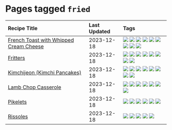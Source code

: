 # Pages tagged `fried`

|Recipe Title|Last Updated|Tags
|:---|:---|:---|
|[French Toast with Whipped Cream Cheese](../recipes/frenchtoastwhippedcreamcheese.md)|2023-12-18|[![](https://img.shields.io/badge/tag-amazing-c6d429)](../tags/amazing.md) [![](https://img.shields.io/badge/tag-breakfast-9d5b24)](../tags/breakfast.md) [![](https://img.shields.io/badge/tag-dairy-10cdd6)](../tags/dairy.md) [![](https://img.shields.io/badge/tag-dessert-1754e4)](../tags/dessert.md) [![](https://img.shields.io/badge/tag-fried-d4602a)](../tags/fried.md) [![](https://img.shields.io/badge/tag-large_quantity-acaf3f)](../tags/large_quantity.md) [![](https://img.shields.io/badge/tag-messy-da139a)](../tags/messy.md) [![](https://img.shields.io/badge/tag-mine-32613c)](../tags/mine.md) [![](https://img.shields.io/badge/tag-vegetarian-bb15fd)](../tags/vegetarian.md)|
|[Fritters](../recipes/fritters.md)|2023-12-18|[![](https://img.shields.io/badge/tag-chicken-cb29b)](../tags/chicken.md) [![](https://img.shields.io/badge/tag-dairy-10cdd6)](../tags/dairy.md) [![](https://img.shields.io/badge/tag-family-9fef19)](../tags/family.md) [![](https://img.shields.io/badge/tag-fried-d4602a)](../tags/fried.md) [![](https://img.shields.io/badge/tag-ham-8ce73b)](../tags/ham.md) [![](https://img.shields.io/badge/tag-lamb-8344b1)](../tags/lamb.md) [![](https://img.shields.io/badge/tag-leftovers-3a4f8e)](../tags/leftovers.md) [![](https://img.shields.io/badge/tag-vegetables-91514)](../tags/vegetables.md)|
|[Kimchijeon (Kimchi Pancakes)](../recipes/kimchipancakes.md)|2023-12-18|[![](https://img.shields.io/badge/tag-dinner-eadebe)](../tags/dinner.md) [![](https://img.shields.io/badge/tag-easy-13fda6)](../tags/easy.md) [![](https://img.shields.io/badge/tag-fried-d4602a)](../tags/fried.md) [![](https://img.shields.io/badge/tag-korean-32c994)](../tags/korean.md) [![](https://img.shields.io/badge/tag-lunch-e5fa6f)](../tags/lunch.md) [![](https://img.shields.io/badge/tag-stovetop-95446)](../tags/stovetop.md) [![](https://img.shields.io/badge/tag-vegan-94b8ca)](../tags/vegan.md) [![](https://img.shields.io/badge/tag-vegetarian-bb15fd)](../tags/vegetarian.md)|
|[Lamb Chop Casserole](../recipes/lambchopcasserole.md)|2023-12-18|[![](https://img.shields.io/badge/tag-aussie-208450)](../tags/aussie.md) [![](https://img.shields.io/badge/tag-baked-062ab)](../tags/baked.md) [![](https://img.shields.io/badge/tag-battered-2b6571)](../tags/battered.md) [![](https://img.shields.io/badge/tag-casserole-9acea8)](../tags/casserole.md) [![](https://img.shields.io/badge/tag-family-9fef19)](../tags/family.md) [![](https://img.shields.io/badge/tag-fried-d4602a)](../tags/fried.md) [![](https://img.shields.io/badge/tag-lamb-8344b1)](../tags/lamb.md)|
|[Pikelets](../recipes/pikelets.md)|2023-12-18|[![](https://img.shields.io/badge/tag-breakfast-9d5b24)](../tags/breakfast.md) [![](https://img.shields.io/badge/tag-dairy-10cdd6)](../tags/dairy.md) [![](https://img.shields.io/badge/tag-dessert-1754e4)](../tags/dessert.md) [![](https://img.shields.io/badge/tag-family-9fef19)](../tags/family.md) [![](https://img.shields.io/badge/tag-fried-d4602a)](../tags/fried.md) [![](https://img.shields.io/badge/tag-vegetarian-bb15fd)](../tags/vegetarian.md)|
|[Rissoles](../recipes/rissoles.md)|2023-12-18|[![](https://img.shields.io/badge/tag-aussie-208450)](../tags/aussie.md) [![](https://img.shields.io/badge/tag-beef-e4f90)](../tags/beef.md) [![](https://img.shields.io/badge/tag-easy-13fda6)](../tags/easy.md) [![](https://img.shields.io/badge/tag-family-9fef19)](../tags/family.md) [![](https://img.shields.io/badge/tag-fried-d4602a)](../tags/fried.md)|